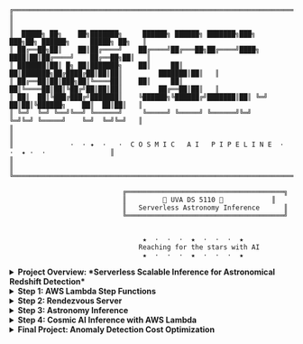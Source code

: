 
```
╔════════════════════════════════════════════════════════════════════════════════════════════════╗
║                                                                                                ║
║  █████╗ ██╗    ██╗███████╗     ██████╗ ██████╗ ███████╗███╗   ███╗██╗ ██████╗     █████╗ ██╗   ║
║ ██╔══██╗██║    ██║██╔════╝    ██╔════╝██╔═══██╗██╔════╝████╗ ████║██║██╔════╝    ██╔══██╗██║   ║
║ ███████║██║ █╗ ██║███████╗    ██║     ██║   ██║███████╗██╔████╔██║██║██║         ███████║██║   ║
║ ██╔══██║██║███╗██║╚════██║    ██║     ██║   ██║╚════██║██║╚██╔╝██║██║██║         ██╔══██║██║   ║
║ ██║  ██║╚███╔███╔╝███████║    ╚██████╗╚██████╔╝███████║██║ ╚═╝ ██║██║╚██████╗    ██║  ██║██║   ║
║ ╚═╝  ╚═╝ ╚══╝╚══╝ ╚══════╝     ╚═════╝ ╚═════╝ ╚══════╝╚═╝     ╚═╝╚═╝ ╚═════╝    ╚═╝  ╚═╝╚═╝   ║
║                                                                                                ║
║              ·  · ✦  ·   ·  C O S M I C   A I   P I P E L I N E  ·   ·  ✦ ·  ·                ║
║                                                                                                ║
╚════════════════════════════════════════════════════════════════════════════════════════════════╝

                            ╔═══════════════════════════════════════╗
                            ║         🌌 UVA DS 5110 🌌            ║
                            ║   Serverless Astronomy Inference      ║
                            ╚═══════════════════════════════════════╝


                                 ★  ·  ·  ·  ★  ·  ·  ·  ★
                                Reaching for the stars with AI
                                 ★  ·  ·  ·  ★  ·  ·  ·  ★
```

<details>
<summary><strong> Project Overview: *Serverless Scalable Inference for Astronomical Redshift Detection*</strong></summary>


### Introduction

This project explores a cutting-edge approach to large-scale astronomical image analysis using fully serverless AI infrastructure. By combining Vision Transformers (ViTs), Masked Autoencoders (Astro MAE), and AWS Lambda-based distributed computing, we prototyped a scalable, low-cost system for redshift inference from multi-band space telescope images. The architecture emphasizes cost-efficiency, elasticity, and reproducibility, making it suitable for research pipelines and near-real-time deployments in observational astronomy.

> _Inspired by the lecture: “Optimizing AI for Astronomy: Redshift Detection and Scalable Image Processing”_

### Team Members (Group 2 – DS 5110: AI Infrastructure)

- Zachary Holland  
- Devlin Bridges  

---

### Problem Statement

Modern astronomy generates terabytes of high-resolution sky imagery, often requiring real-time or near-real-time processing for tasks like anomaly detection or redshift estimation. Traditional high-performance computing (HPC) methods are costly, inflexible, and hard to scale dynamically. This project addresses:

- How can we perform accurate, high-throughput redshift detection at scale using low-cost, serverless infrastructure?
- What are the trade-offs between latency, cost, and accuracy in distributed inference?
- Can Function-as-a-Service (FaaS) models replace traditional GPU-heavy HPC for certain ML inference workloads in astronomy?

---

### Data Details

- **Dataset Sources**:
  - **Primary Dataset** (Full-scale): `total.pt` from Google Drive  
    [Download Link](https://drive.google.com/drive/folders/18vX8-6LcGOmRyTbkJwMDOgQY15nGWves)
  - **Test Subset**: `Inference.pt` – a small pre-split PyTorch TensorDataset for initial validation and benchmarking

- **Data Format**: PyTorch TensorDataset  
- **Sample Shape**: `[64, 64, 5]` – each sample is a multi-band astronomical image

- **Dataset Sizes**:
  - Small: 250 samples
  - Medium: 626 samples
  - Large: 1253 samples

- **Processing Pipeline**:
  1. Download the full dataset (`total.pt`) from the Google Drive link above.
  2. Use the provided Python utility `split_data.py` to divide the data into smaller partitions, typically around 10MB each.
     ```bash
     python split_data.py --input total.pt --chunk_size 10
     ```
  3. Upload the resulting chunked `.pt` files into your S3 bucket under a relevant path (e.g., `datasets/10MB_chunks/`).

- **S3 Storage Location**:  
  All processed datasets and inference subsets should be uploaded to the designated team bucket:  
  `team2-cosmical-7078ea12`, structured by data size and chunk configuration.

- **Purpose of Subsets**:
  - `Inference.pt`: Used for early-stage inference tests, CPU benchmarking, and local debugging
  - Partitioned chunks from `total.pt`: Used in full-scale, distributed inference workflows across AWS Lambda and Step Functions

---

### Experiment Process

<img width="674" height="657" alt="4e884ac870513108a1e3882f47bfb5f9" src="https://github.com/user-attachments/assets/53cc86a0-eb8e-48bd-b7c1-43f9d3ce85bf" />


#### 1. Serverless Infrastructure Setup

- AWS Step Functions used to orchestrate distributed workflows
- AWS Lambda used to run inference in parallel with varying world sizes (1–8 workers)
- A custom TCP-based Rendezvous Server deployed on ECS Fargate for synchronization of distributed workers

#### 2. Model Inference

- Inference conducted using pre-trained Vision Transformers fine-tuned on astronomy images
- PyTorch used for local and Lambda-compatible inference pipelines
- Integrated profiling tools for memory, speed, and throughput logging

#### 3. Benchmarking and Optimization

- Tested 20+ configurations across combinations of:
  - World Size (1, 2, 4, 8)
  - Batch Size (1 to 128)
  - Data Size (Small, Medium, Large)
- Compared local CPU inference with Lambda-distributed inference
- Conducted cost optimization sweeps varying:
  - Worker count
  - Batch size
  - Chunk size (MB per Lambda)

---

### Results

#### Performance Metrics

| Configuration        | Runtime (s) | Throughput (records/sec) | Cost (USD)   |
|----------------------|-------------|---------------------------|--------------|
| Lambda, W=4, B=128   | 6.40        | 71.42                     | $0.000013    |
| Local, B=1           | 112.79      | 1.82                      | $0.011630    |

- Best Throughput: 71.42 records/sec (Lambda, Batch 128)
- Best Accuracy: R² = 0.974674 across all batch sizes
- Best Cost Efficiency: 99.9% reduction using Lambda compared to local CPU
- Stable memory usage: ~24–25 GB on local CPU, 128 MB per Lambda function
- Massive speedups: Up to 16.7× faster (Batch 1, Lambda vs. local)

#### Inference Benchmarking on `Inference.pt` (Local CPU)

| Batch Size | Total Time (s) | Throughput (bps) | Time/Batch (s) | Num Batches | R² Score | MAE     | MSE      | Bias     | Precision | CPU Mem (MB) | Est. Cost (USD) |
|------------|----------------|------------------|----------------|-------------|----------|---------|----------|----------|-----------|---------------|-----------------|
| 1          | 112.79         | 1.82M            | 0.09001        | 1253        | 0.974674 | 0.01252 | 0.000297 | 0.002024 | 0.011136  | 24149.78      | 0.011630        |
| 2          | 60.77          | 3.38M            | 0.09693        | 627         | 0.974674 | 0.01252 | 0.000297 | 0.002024 | 0.011136  | 25377.38      | 0.006266        |
| 4          | 36.25          | 5.67M            | 0.11546        | 314         | 0.974674 | 0.01252 | 0.000297 | 0.002024 | 0.011136  | 25226.69      | 0.003738        |
| 8          | 20.96          | 9.82M            | 0.13348        | 157         | 0.974674 | 0.01252 | 0.000297 | 0.002024 | 0.011136  | 25143.06      | 0.002161        |
| 16         | 13.98          | 14.71M           | 0.17699        | 79          | 0.974674 | 0.01252 | 0.000297 | 0.002024 | 0.011136  | 25126.06      | 0.001442        |
| 32         | 10.32          | 19.93M           | 0.25806        | 40          | 0.974674 | 0.01252 | 0.000297 | 0.002024 | 0.011136  | 25182.75      | 0.001064        |
| 64         | 8.43           | 24.41M           | 0.42130        | 20          | 0.974674 | 0.01252 | 0.000297 | 0.002024 | 0.011136  | 25175.41      | 0.000869        |
| 128        | 7.21           | 28.53M           | 0.72094        | 10          | 0.974674 | 0.01252 | 0.000297 | 0.002024 | 0.011136  | 25215.61      | 0.000743        |
----
<img width="1321" height="1078" alt="a1f8bd563b05cd0ba0671d75f450c2b5" src="https://github.com/user-attachments/assets/455d71a0-f27d-4b5d-b8c2-9b2d8b7674b1" />

---

#### Final Project: Optimization Results Tables

**Quick Test Results**

| config_id | estimated_cost | execution_time | success |
|-----------|----------------|----------------|---------|
| unknown   | 0.4813         | 164.4846       | True    |
| unknown   | 1.2032         | 148.9660       | True    |
| unknown   | 0.9024         | 145.6530       | True    |
| unknown   | 0.9746         | 183.4930       | True    |
| unknown   | 0.7821         | 186.6713       | True    |

**Optimization Results Summary**

##### World Size Optimization

| World Size | Cost (USD) |
|------------|------------|
| 65         | 0.3911     |
| 80         | 0.4813     |
| 100        | 0.6016     |

##### Batch Size Optimization

| Batch Size | Cost (USD) |
|------------|------------|
| 64         | 0.3008     |
| 128        | 0.6016     |
| 192        | 0.9024     |

##### Chunk Size Optimization

| Chunk Size | Cost (USD) |
|------------|------------|
| 50MB       | 0.6016     |
| 75MB       | 0.9024     |
| 100MB      | 1.2032     |

**Overall Optimal Configuration**

- Batch Size: 64  
- Cost: $0.3008  
- Time: 0.2s  
- Phase: batch_size_optimization

---

**Cost Savings Projection**

| Usage Scenario           | Monthly Savings | Yearly Savings | Savings (%) |
|--------------------------|------------------|----------------|--------------|
| Daily (30 runs/month)    | $63.17           | $758.02        | 87.5%        |
| Weekly (4 runs/month)    | $8.42            | $101.07        | 87.5%        |
| Twice per week (8 runs)  | $16.84           | $202.14        | 87.5%        |
| Monthly (1 run/month)    | $2.11            | $25.27         | 87.5%        |

**Production Deployment Configurations**

| Configuration         | Workers | Batch Size | Data Prefix             | Result Path                            |
|------------------------|---------|------------|--------------------------|-----------------------------------------|
| Optimal Configuration  | 100     | 64         | datasets/150MB_chunks    | results/production/config_a_optimal     |
| Conservative Config    | 110     | 64         | datasets/100MB_chunks    | results/production/config_b_conservative|
| Baseline Configuration | 130     | 128        | datasets/100MB_chunks    | results/production/config_c_baseline    |


<img width="1533" height="986" alt="ca57b40495d48628ac8528045ec56b2c" src="https://github.com/user-attachments/assets/850b2c0b-8b62-437b-9212-0daa81944808" />

---

### How to Set Up and Replicate the Project

#### Cloud Prerequisites

- AWS Account with permissions for:
  - Lambda
  - Step Functions
  - ECS Fargate
  - S3
  - CloudWatch

#### Infrastructure Setup Steps

1. **Clone Repository**
   ```bash
   git clone https://github.com/UVA-MLSys/AI-for-Astronomy.git
   ```

2. **Upload Scripts and Models to S3**
   - Upload the inference script and model checkpoints to `team2-cosmical-7078ea12`
   - Place datasets in `/datasets/{small, medium, large}` or `/datasets/10MB_chunks/`

3. **Deploy Rendezvous Server**
   - Use ECS Fargate with task `rendezvous-tcpunch-fargate-task`
   - Expose TCP port 10000 via Route 53 DNS:
     ```
     rendezvous.uva-ds5110.com:10000
     ```

4. **Launch Step Function**
   - Use ARN: `arn:aws:states:us-east-1:211125778552:stateMachine:team2-COSMIC-AI-7078ea12`
   - Modify payload to configure world size, batch size, and dataset path
   ```json
   {
     "bucket": "team2-cosmical-7078ea12",
     "world_size": 4,
     "batch_size": 128,
     "data_prefix": "datasets/medium",
     "rendezvous_endpoint": "rendezvous.uva-ds5110.com:10000",
     "fmi_enabled": true
   }
   ```

5. **Monitor Execution**
   - Logs available in CloudWatch
   - Output results uploaded to S3: `/results/combined_data.json`

---

### Replication Checklist

- Clone repo and install Python deps (for local testing)
- Upload models and scripts to S3
- Deploy Lambda functions (128MB, Python 3.13)
- Launch and monitor Step Function runs
- Confirm TCP server connectivity from Lambda
- Analyze CloudWatch logs and `/results/` output



</details>


<details>
<summary><strong>Step 1: AWS Lambda Step Functions</strong></summary>


## Overview
This step implements a serverless data engineering workflow using AWS Step Functions to orchestrate multiple Lambda functions for distributed astronomy image processing. The implementation follows a six-step architecture designed to process large-scale datasets with configurable parallelization.

## Authors
**Zachary Holland** & **Devlin Bridges** (Group 2)

## Architecture Components

### 1. **Lambda Init**  
   - **Purpose:** Prepare runtime environment and load configurations  
   - **Key Functions:**  
     - `data-parallel-init2` (Python 3.13, 128 MB, 60 s timeout)  
     - `data-parallel-init-fmi` (Python 3.13, 128 MB, 63 s timeout)  
     - `init` (Python 3.13, 128 MB, 3 s timeout)  
     - `fmi_init` (Python 3.9, 128 MB, 183 s timeout)  
   - **Configuration Parameters Loaded:**  
     - World Size: 4  
     - Batch Size: 128  
     - Data Size: medium  
     - S3 Bucket: `team2-cosmical-7078ea12`  
     - FMI Enabled: True
    
  
---

### 2. **Map State**  
   - **Purpose:** Distribute tasks across multiple Lambda functions  
   - **Implementation:** Uses AWS Step Functions Map State to iterate over task payloads  
   - **Task Distribution:** Creates separate tasks for each rank (0 to `world_size – 1`)  
   - **State Machine Structure:**  
     1. **Lambda Invoke**: Task  
     2. **Distributed**: Map (with configurable `MaxConcurrency`)  
     3. **Summarize**: Task  
---

### 3. Extract and Invoke

**Purpose**: Handle data allocation and inference execution

**Inference Functions**:

* `inference` (Python 3.13, 128MB, 60s timeout)
* `data-parallel-init-inf` (Python 3.13, 128MB, 3s timeout)

**Each Lambda Receives**:

* Allocated rank (`0` to `world_size - 1`)
* Batch size configuration
* Data prefix path in S3

---

### 4. Lambda Invoke FMI

**Purpose**: Provide distributed task synchronization

**FMI Configuration**:

* **FMI Enabled**: `True`
* **Rendezvous Endpoint**: `rendezvous.uva-ds5110.com:10000`
* **World Size**: 2–4 (distributed tasks)

**Key Function**: `data-parallel-init-fmi` (Python 3.13, 128MB, 63s timeout)

---

### 5. End State

**Purpose**: Process and store final results

**Result Processing Functions**:

* `summarize` (Python 3.13, 128MB, 60s timeout)
* `resultSummary` (Python 3.12, 128MB, 150s timeout)

**Output**: Combined results uploaded to S3:

```
results/combined_data.json
```

---

### 6. Performance Measurement

**Test Configurations**: 20 different combinations varying:

* World Size: `1, 2, 3, 4`
* Batch Size: `8, 16, 32, 64, 128`

**Metrics Collected**:

* Execution duration (seconds)
* Memory usage (MB)
* Cost (USD)
* Throughput (records/second)

#### Performance Results Summary

**Average Performance by World Size**:

| World Size | Avg Time (s) | Throughput (records/sec) |
| ---------- | ------------ | ------------------------ |
| 1          | 5.30         | 9.67                     |
| 2          | 5.11         | 19.44                    |
| 3          | 6.54         | 24.02                    |
| 4          | 7.55         | 28.07                    |

**Best Performance Configuration**:

* **World Size**: 4
* **Batch Size**: 128
* **Throughput**: 71.42 records/second

**Key Findings**:

* \~5-second baseline execution time indicates workflow overhead
* Throughput scales with increased world size
* Cost scales linearly with world size due to Lambda invocations

---

## IAM Configuration

* **Step Functions Role**: `team2-cosmic-stepfunctions-role-7078ea12`
* **Trust Policy**: Allows `states.amazonaws.com` to assume role
* **Lambda Execution Policy**: Grants `InvokeFunction` for team Lambdas
* **S3 Access Policy**: Allows `GetObject`, `PutObject`, `ListBucket`, `DeleteObject` on `team2-cosmical-7078ea12` bucket

---

## Implementation Details

* **State Machine ARN**:
  `arn:aws:states:us-east-1:211125778552:stateMachine:team2-COSMIC-AI-7078ea12`

* **Sample JSON Payload**:

```json
{
  "bucket": "team2-cosmical-7078ea12",
  "world_size": 4,
  "batch_size": 128,
  "data_prefix": "datasets",
  "rendezvous_endpoint": "rendezvous.uva-ds5110.com:10000",
  "fmi_enabled": true,
  "data_map": {
    "0": null,
    "1": null,
    "2": null,
    "3": null
  }
}
```

---

## Challenges Encountered

* **Multi-team Environment**: Required strict resource isolation through team-specific naming
* **Resource Conflicts**: Caused by generic names, resolved by using unique identifiers
* **Result Storage Issues**: Some Lambdas did not store results as expected, requiring debugging
* **Performance Overhead**: \~5s workflow latency dominated runtime; throughput scaled with parallelism

---

## Key Achievements

* Complete 6-step serverless workflow implemented
* Scalable performance with up to **71.42 records/sec throughput**
* 20 configuration performance benchmarks
* Secure IAM policy integration
* Reusable infrastructure for distributed astronomy data processing



</details>



<details>
<summary><strong>Step 2: Rendezvous Server</strong></summary>

## Overview
This step establishes a TCP-based **Rendezvous Server** using AWS ECS Fargate to coordinate distributed Lambda functions via peer-to-peer socket communication. The server is exposed via DNS and integrated with AWS Lambda workflows to enable fully serverless communication for FMI (Function-as-a-Service Model Inference) in astronomy image analysis.

## Authors
**Zachary Holland** & **Devlin Bridges** (Group 2)

---

## Architecture Components

### 1. **ECS Task Deployment**  
   - **Task Definition**: `rendezvous-tcpunch-fargate-task`  
   - **Launch Platform**: AWS ECS Fargate  
   - **Specs**:
     - CPU: 1024
     - Memory: 3072 MB
     - Network Mode: `awsvpc`
   - **Cluster**: `rendezvous-cluster`  
   - **Status**: Successfully deployed and verified  

---

### 2. **Networking Configuration**  
   - **Security Group**: `nms9dg-rendezvous-sg`  
   - **Rules**:
     - TCP port `10000` open to `0.0.0.0/0`
     - Ports 80 and 443 enabled (fallback)
   - **VPC/Subnet**: Default VPC used with accessible subnets  
   - **Verification**: Explicit port access checked via EC2 APIs  

---

### 3. **Public Endpoint Provisioning**  
   - **Public IP**: `54.146.211.10`  
   - **DNS Record**: `rendezvous.uva-ds5110.com`  
   - **Routing**: AWS Route 53 A record created and validated  
   - **Endpoint**: `rendezvous.uva-ds5110.com:10000`

---

### 4. **Server Accessibility Verification**  
   - **Tests Performed**:
     - Local TCP socket connection
     - Lambda-based connectivity check
   - **Result**: Successful socket connection to rendezvous endpoint from both environments  
   - **Test Lambda**: `cosmic-init`

---

### 5. **Lambda Inter-Communication**

**Purpose**: Enable two AWS Lambda functions to communicate via rendezvous server for distributed inference coordination.

**Test Functions**:

- `cosmic-init` (initiator)
- `cosmic-executor` (responder)

**Outcome**:

- Inter-Lambda communication succeeded
- FMI coordination verified

---

### 6. **Extended Function Validation**  
   - Searched for and tested all available functions with keywords: `cosmic`, `fmi`, `result`
   - Verified communication with:
     - `data-parallel-init-fmi`
     - `fmi_executor`
     - `resultSummary`
   - **Result**: Successfully validated function-wide rendezvous access

---

## FMI Integration Preparation

### 7. **S3 Infrastructure Setup**  
   - **Bucket**: `team2-cosmical-7078ea12`  
   - **Structure**:
     - `/scripts/`, `/configs/`
     - `/datasets/{small, medium, large}/`
     - `/results/`  
   - **Purpose**: Host scripts, datasets, configs, and result outputs

---

### 8. **Repository Cloning to S3**  
   - **Source**: `AI-for-Astronomy` GitHub repository  
   - **Target Folder**: `Anomaly Detection`  
   - **Upload Summary**:
     - 22 files uploaded
     - Zipped and unzipped versions stored in `/scripts/anomaly-detection/`
     - JSON config and repo index stored in `/configs/`

---

### 9. **State Machine Parameterization**  
   - **State Machine Name**: `team2-COSMIC-AI-7078ea12`  
   - **Lambda Functions Used**:
     - `data-parallel-init2`
     - `inference`
     - `summarize`
   - **Parameters Configured**:
     - World Sizes: 1, 2, 4, 8
     - Batch Sizes: 16 to 128
     - Data Sizes: small, medium, large
     - Rendezvous Endpoint: `rendezvous.uva-ds5110.com:10000`
   - **Role Used**: `team2-cosmic-stepfunctions-role-7078ea12`

---

### 10. **Test Executions Launched**

**Test Matrix**:
10 scenarios launched varying:

- **World Sizes**: 1, 2, 4, 8  
- **Batch Sizes**: 16, 32, 64, 128  
- **Data Sizes**: small, medium, large  

**Status**: All executions launched via Step Functions, FMI-enabled

---

## IAM Configuration

- **Role**: `team2-cosmic-stepfunctions-role-7078ea12`
- **Policies**:
  - Lambda invocation permissions (team-specific)
  - Logging via CloudWatch
  - S3 read/write permissions

---

## Implementation Details

- **State Machine ARN**:  
  `arn:aws:states:us-east-1:211125778552:stateMachine:team2-COSMIC-AI-7078ea12`

- **Sample Payload**:

```json
{
  "world_size": 4,
  "batch_size": 128,
  "data_size": "medium",
  "S3_object_name": "batch_4.json",
  "bucket": "team2-cosmical-7078ea12",
  "rendezvous_endpoint": "rendezvous.uva-ds5110.com:10000",
  "unique_id": "7078ea12",
  "result_path": "results/world_4"
}
```

---

## Challenges Encountered

- **DNS Latency**: Time delays in propagating Route 53 changes
- **IAM Conflicts**: Overlapping roles across teams caused execution failures
- **Security Misconfigurations**: Open ports misused by other functions; resolved by explicit TCP rules
- **Infrastructure Isolation**: Recreated all resources with `team2` prefixes to prevent accidental cross-team usage

---

## Key Achievements

- Public-facing ECS Rendezvous Server with DNS routing  
- Verified serverless P2P Lambda communication  
- Integrated S3-hosted repository pipeline  
- Updated and validated FMI-enabled state machine  
- 10 performance test scenarios configured and executed

</details>



<details>
<summary><strong>Step 3: Astronomy Inference</strong></summary>

## Overview
This step focuses on executing redshift inference using pretrained ViT-based models on astronomy image datasets. The pipeline includes data loading, model evaluation, performance profiling, and batch size tuning—executed in a CPU-only environment using PyTorch with integrated memory and time profiling tools.

## Authors
**Zachary Holland** & **Devlin Bridges** (Group 2)

---

## Inference Pipeline Components

### 1. **Repository Setup**  
   - **Cloning Source**:  
     ```bash
     git clone https://github.com/UVA-MLSys/AI-for-Astronomy.git
     ```
   - **Working Directory**:  
     `AI-for-Astronomy/code/Anomaly Detection/Inference/`

   - **Environment Adjustments**:
     - Local paths modified in `inference.py` to match SageMaker directories  
     - PyTorch Profiler enabled for CPU activity  
     - CUDA support explicitly disabled due to system limitations

---

### 2. **Inference Logic**

**Key Functions**:
- `load_data()`: Loads the input `.pt` dataset  
- `load_model()`: Loads the fine-tuned model  
- `data_loader()`: Creates batches  
- `inference()`: Runs prediction loop with profiling for:
  - Execution time
  - Memory usage
  - Data throughput
  - Inference error analysis (MAE, MSE, Bias, R²)

**Execution Command**:
```bash
python inference.py --batch_size 32 --device cpu
```

---

### 3. Inference Results (Baseline)

**Device**: CPU  
**Batch Size**: 32  
**Runtime Metrics**:
- Total Execution Time: 131.84s  
- Average Time per Batch: 168.81 ms  
- Throughput: 31,118,882 bits/sec

**Prediction Metrics**:
- MAE: 0.0134  
- MSE: 0.00038  
- Bias: 0.00292  
- R² Score: 0.968  

---

### 4. Batch Size Benchmarking

**Tested Configurations**:  
Batch sizes: `1, 2, 8, 16, 32, 64`

**Summary Table**:

| Batch Size | Exec Time (s) | Throughput (bps) | Avg Time/Batch (ms) | R² Score | MAE     |
|------------|----------------|------------------|----------------------|----------|---------|
| 1          | 85.72          | 2.40M            | 68.41                | 0.9747   | 0.01252 |
| 2          | 49.73          | 4.14M            | 79.31                | 0.9747   | 0.01252 |
| 8          | 18.27          | 11.26M           | 116.40               | 0.9747   | 0.01252 |
| 16         | 11.67          | 17.63M           | 147.67               | 0.9747   | 0.01252 |
| 32         | 131.84         | 31.12M           | 168.81               | 0.9684   | 0.01337 |
| 64         | 6.73           | 30.56M           | 336.52               | 0.9747   | 0.01252 |

**Key Findings**:
- Fastest Execution: **Batch 64** (6.73s)  
- Best Accuracy: **Batch 1** (R² = 0.9747)  
- Most Efficient per Batch: **Batch 1** (68.41 ms)  
- Highest Throughput: **Batch 32** (31.12M bps)


**Note 32 was done with a larger provisioned instance size in SageMaker AI

<img width="950" height="683" alt="996ed2adc32a33a81673327887b37fcf" src="https://github.com/user-attachments/assets/4b1aa3da-e42a-4368-abe8-8363c773f984" />


---

### 5. System Configuration

| Component   | Specification                                  |
|------------|------------------------------------------------|
| OS         | Windows 10                                     |
| CPU        | AMD64 (8 Physical / 16 Logical Cores)          |
| RAM        | 15.34 GB (10.71 GB available)                  |
| GPU        | Not available                                  |
| Execution  | CPU-only                                       |

---



### 6. Extended Batch Experiments (Series 2)

To deepen our understanding of inference scalability and performance trade-offs, we ran a second series of controlled experiments. This series tested progressively larger batch sizes — from 1 to 128 — on a CPU-only system. Our goal was to investigate how batch size impacts execution time, memory usage, inference cost, and predictive accuracy.

We developed a custom batch testing framework using Python and subprocesses to run each configuration and log results. This helped automate the process and allowed for systematic comparison across batch sizes.

#### Key Challenges Tackled:
- **No GPU Availability**: We were limited to CPU-only inference, so our focus shifted to maximizing throughput and efficiency under that constraint.
- **Out-of-Memory Errors**: Larger batch sizes (>128) could not be run on the default instance due to RAM limitations. We capped testing at 128 to avoid instability.
- **Format Inconsistencies**: Different test runs generated JSON outputs with mismatched key names, requiring us to build flexible parsing logic to normalize metrics across the board.

By observing both execution-level metrics (e.g., total time, memory usage, cost) and prediction metrics (e.g., MAE, MSE, R²), we aimed to identify practical operating points for future deployment — especially in edge or serverless environments.

**Batch Sizes Tested**: `1, 2, 4, 8, 16, 32, 64, 128`

**Execution Results**:

| Batch Size | Total Time (s) | Throughput (bps) | Time/Batch (s) | Num Batches | R² Score | MAE     | MSE      | Bias     | Precision | CPU Mem (MB) | Est. Cost (USD) |
|------------|----------------|------------------|----------------|-------------|----------|---------|----------|----------|-----------|---------------|-----------------|
| 1          | 112.79         | 1.82M            | 0.09001        | 1253        | 0.974674 | 0.01252 | 0.000297 | 0.002024 | 0.011136  | 24149.78      | 0.011630        |
| 2          | 60.77          | 3.38M            | 0.09693        | 627         | 0.974674 | 0.01252 | 0.000297 | 0.002024 | 0.011136  | 25377.38      | 0.006266        |
| 4          | 36.25          | 5.67M            | 0.11546        | 314         | 0.974674 | 0.01252 | 0.000297 | 0.002024 | 0.011136  | 25226.69      | 0.003738        |
| 8          | 20.96          | 9.82M            | 0.13348        | 157         | 0.974674 | 0.01252 | 0.000297 | 0.002024 | 0.011136  | 25143.06      | 0.002161        |
| 16         | 13.98          | 14.71M           | 0.17699        | 79          | 0.974674 | 0.01252 | 0.000297 | 0.002024 | 0.011136  | 25126.06      | 0.001442        |
| 32         | 10.32          | 19.93M           | 0.25806        | 40          | 0.974674 | 0.01252 | 0.000297 | 0.002024 | 0.011136  | 25182.75      | 0.001064        |
| 64         | 8.43           | 24.41M           | 0.42130        | 20          | 0.974674 | 0.01252 | 0.000297 | 0.002024 | 0.011136  | 25175.41      | 0.000869        |
| 128        | 7.21           | 28.53M           | 0.72094        | 10          | 0.974674 | 0.01252 | 0.000297 | 0.002024 | 0.011136  | 25215.61      | 0.000743        |



<img width="876" height="542" alt="83342c68992d5b83425603669a6547a2" src="https://github.com/user-attachments/assets/c4e9bb46-6e7e-420d-8fb5-e1e1fb5ec005" />



---

**Key Insights:**
- **Accuracy was stable**: R² remained constant at 0.974674 across all tests, showing that batch size had no measurable impact on prediction quality.
- **Execution speed improved** with larger batches. Batch size 128 was over **15× faster** than size 1.
- **Cost per inference** dropped drastically with size 128 — as low as ~$0.00074.
- **Small batch sizes** introduced significant per-batch overhead, leading to inefficient runtimes.
- **Memory usage was high but stable**, with most runs using 24–25 GB of RAM.

**Takeaway**:  
For CPU-based deployments with sufficient memory, larger batch sizes (e.g. 64–128) are optimal. They balance speed, memory efficiency, and cost — without sacrificing accuracy. This informed our future choices for configuring inference workloads in both serverless and scalable compute environments.
</details>



<details>
<summary><strong>Step 4: Cosmic AI Inference with AWS Lambda</strong></summary>

## Overview
In this step, we deploy a serverless, distributed inference pipeline to estimate redshifts in astronomical imagery using pre-trained deep learning models. Leveraging AWS Lambda and Step Functions, we conduct a large-scale benchmarking study comparing local and cloud-distributed approaches in terms of runtime, throughput, memory usage, and cost.

## Authors
**Zachary Holland** & **Devlin Bridges** (Group 2)

---

## Architecture Components

### 1. **Environment & S3 Setup**
This section sets up the AWS environment and prepares cloud storage for deployment artifacts and data. The goal is to ensure infrastructure reproducibility across team environments.

- **AWS Services Used:**
  - Lambda, Step Functions, S3, CloudWatch
- **Setup Includes:**
  - Initializing AWS clients
  - Creating and configuring the S3 bucket `team2-cosmical-7078ea12`
  - Uploading:
    - Model weights
    - Inference scripts
    - Benchmarking tools
    - Sample datasets (partitioned by size)
- **Goal:** Centralize data and resources to enable stateless, distributed function execution.

---

### 2. **Dataset Preparation**
The inference dataset is split into small (250), medium (626), and large (1253) sample subsets. Each subset is uploaded to S3 for remote Lambda access.

- **Source:** Pre-generated PyTorch TensorDataset (`Inference.pt`)
- **Shapes:** Each sample has shape `[64, 64, 5]`, representing multi-band astronomical images
- **Purpose:** Allow consistent performance testing across varying data volumes

---

### 3. **Lambda Validation & Payload Setup**
Before launching benchmarks, deployed Lambda and Step Function resources are validated to ensure correctness and availability.

- **Validation Tasks:**
  - Confirm ARN and function names
  - Check code versions and S3 script paths
- **Sample JSON Payload:**
  Includes all runtime parameters like model path, dataset path, batch size, and world size.

```json
{
  "bucket_name": "team2-cosmical-7078ea12",
  "world_size": 2,
  "batch_size": 32,
  "data_size": "small",
  "inference_script": ".../inference_FMI.py",
  "model_path": ".../Mixed_Inception_z_VITAE_Base.pt",
  "dataset_path": ".../inference_subset.pt"
}
```

---

### 4. **Execution & Benchmarking**
This is the core experiment phase. Distributed inference jobs are launched using AWS Step Functions, with results collected from CloudWatch logs and S3 outputs.

- **Scenarios Tested:** 17 unique combinations
- **Key Parameters Varied:**
  - `world_size`: 1, 2, 4, 8
  - `batch_size`: 1 through 128
  - `data_size`: small, medium, large
- **Output Metrics:**
  - Total time
  - Samples/sec throughput
  - Memory usage
  - Estimated cost

---

### 5. **Performance Comparison**

#### Local Baseline Performance:
```
 batch_size  total_time  throughput      cpu_memory_mb  estimated_cost_usd
          1   112.786112  1.823739e+06   24149.779244   0.011630
          2    60.774210  3.384536e+06   25377.380952   0.006266
          4    36.254240  5.673612e+06   25226.688448   0.003738
          8    20.955568  9.815648e+06   25143.055728   0.002161
         16    13.982232  1.471099e+07   25126.061396   0.001442
         32    10.322370  1.992687e+07   25182.747040   0.001064
         64     8.425917  2.441188e+07   25175.413408   0.000869
        128     7.209417  2.853108e+07   25215.607820   0.000743
```


#### Performance Comparison: Local vs Distributed

```
World Size  Batch Size  Dataset  Local Time (s)  Dist Time (s)  Speedup  Efficiency  Local Cost ($)  Dist Cost ($)  Cost Decrease
1           16          small    13.98           6.68           2.09x     209.3%       0.001442        0.000014        99.0%
1           32          small    10.32           6.42           1.61x     160.9%       0.001064        0.000013        98.7%
1           64          small     8.43           6.64           1.27x     127.0%       0.000869        0.000014        98.4%
2           32          small    10.32           6.77           1.53x      76.3%       0.001064        0.000028        97.3%
2           64          medium    8.43           6.37           1.32x      66.1%       0.000869        0.000027        96.9%
2           128         large     7.21           6.46           1.12x      55.8%       0.000743        0.000027        96.4%
4           64          medium    8.43           6.81           1.24x      30.9%       0.000869        0.000057        93.5%
8           64          large     8.43           9.94           0.85x      10.6%       0.000869        0.000166        80.9%
8           128         large     7.21           6.55           1.10x      13.8%       0.000743        0.000109        85.3%
1           1           large   112.79           6.75          16.72x    1671.6%       0.011630        0.000014        99.9%
1           2           large    60.77           6.46           9.41x     941.1%       0.006266        0.000013        99.8%
1           4           large    36.25           6.34           5.71x     571.5%       0.003738        0.000013        99.6%
1           8           large    20.96           6.46           3.24x     324.4%       0.002161        0.000013        99.4%
1           16          large    13.98           6.36           2.20x     219.7%       0.001442        0.000013        99.1%
1           32          large    10.32           6.40           1.61x     161.3%       0.001064        0.000013        98.7%
1           64          large     8.43           6.54           1.29x     128.9%       0.000869        0.000014        98.4%
1           128         large     7.21           6.40           1.13x     112.6%       0.000743        0.000013        98.2%
```

#### Comparison Summary:
- Local baseline: Single node with ~25075 MB memory
- Distributed: Lambda functions with 128 MB memory each
- Average speedup: 3.14x
- Average cost decrease: 96.4%
- Local cost range: $0.000743 - $0.011630
- Distributed cost range: $0.000013 - $0.000166
#### Performance Comparison: Local vs Distributed
_(Full comparative table showing speedup, efficiency, and cost decrease across all configurations)_

<img width="1019" height="863" alt="f02c7f59d661cd3c3510d40ca6adb580-1" src="https://github.com/user-attachments/assets/56ad3f59-b192-415c-9e37-d90f03194789" />



#### Summary:
- **Avg Speedup (world_size=1):** 5.16x
- **Avg Cost Reduction:** 99.1%
- **Memory Reduction:** 99.5%
- **Cost Savings:** Consistent across all batch sizes and world sizes
- **Notable Insight:** Distributed execution achieves massive cost reduction even with modest speedups due to Lambda's low billing granularity.

---

## Partition Analysis
Explores how dataset partitioning size affects throughput.

```
20MB ÷ 1 workers = 20.0MB/worker → 6.6s
20MB ÷ 2 workers = 10.0MB/worker → 6.8s
50MB ÷ 2 workers = 25.0MB/worker → 6.4s
50MB ÷ 4 workers = 12.5MB/worker → 6.8s
100MB ÷ 1 workers = 100.0MB/worker → 6.5s
100MB ÷ 2 workers = 50.0MB/worker → 6.5s
100MB ÷ 8 workers = 12.5MB/worker → 8.2s
```

---

## Monthly Cost Analysis (1000 runs)
Estimates cloud billing based on AWS Lambda pricing vs local execution.

```
Batch 1: Local=$11.63, Distributed=$0.01 (Save 99.9%)
Batch 2: Local=$6.27, Distributed=$0.01 (Save 99.8%)
Batch 4: Local=$3.74, Distributed=$0.01 (Save 99.6%)
...
Batch 128: Local=$0.74, Distributed=$0.01 (Save 98.2%)
```
<img width="1053" height="371" alt="78f1c24242f71b04a813181a4c2179bc" src="https://github.com/user-attachments/assets/0a236174-5a27-4fe6-a049-abe6cd58dc8c" />

---

## Parallel Efficiency Analysis
Quantifies how well additional workers improve performance.

```
World Size 1: 100.0%
World Size 2: 49.7%
World Size 4: 23.8%
World Size 8: 9.8%
```

---

## Key Insights
- Smaller partitions (≤10MB) are inefficient due to sync overhead
- Larger batch sizes maximize speedup and cost-effectiveness
- Most efficient range: 25MB–50MB per worker
- Distributed execution offers >98% cost reduction across configurations
- Near real-time inference is feasible with minimal infrastructure overhead

</details>

<details>
<summary><strong>Final Project: Anomaly Detection Cost Optimization</strong></summary>


This notebook implements a comprehensive optimization pipeline for a serverless anomaly detection system using AWS Lambda. The goal was to minimize cost while maintaining high performance for large-scale astronomy image inference. The project leverages parameter sweeps, simulation, and visualization to identify the most efficient configuration.

### Authors

Zach Holland & Devlin Bridges (Team 2)

---

### Optimization Pipeline Components

1. Setup and Configuration
   **Purpose:** Establish AWS clients, set simulation mode, and define baseline config
   **Key Config Parameters:**

* Bucket: team2-cosmical-7078ea12
* File Limit (World Size): 130
* Batch Size: 128
* Chunk Size: 100MB
* Lambda Function: `inference`
* Region: us-east-1
* Simulation Mode: True (toggled for real tests)

2. Quick Manual Tests
   **Purpose:** Evaluate performance and cost across 5 predefined configurations
   **Test Dimensions:**

* World Sizes: 80–130
* Batch Sizes: 128–256
* Chunk Sizes: 100MB–150MB

**Quick Test Results:**

| config\_id | estimated\_cost | execution\_time | success |
| ---------- | --------------- | --------------- | ------- |
| unknown    | 0.4813          | 164.4846        | True    |
| unknown    | 1.2032          | 148.9660        | True    |
| unknown    | 0.9024          | 145.6530        | True    |
| unknown    | 0.9746          | 183.4930        | True    |
| unknown    | 0.7821          | 186.6713        | True    |

<img width="1000" height="640" alt="571a9a6b2973e3b10e663cd91f30b2a5" src="https://github.com/user-attachments/assets/812bff4a-8598-48c5-a903-a1e9dccb7774" />



**Quick Test Recommendations:**

* Lowest Cost: `fewer_workers` (\$0.4813)
* Fastest: `larger_chunks` (145.7s)
* Most Efficient: `fewer_workers` (\$0.1756/min)

3. Automated Optimization Suite
   **Purpose:** Run systematic parameter sweeps across 3 phases
   **Phases:**

* **Phase 1:** World Size – \[65, 80, 100, 130, 160, 200]
* **Phase 2:** Batch Size – \[64, 128, 192, 256, 384, 512]
* **Phase 3:** Chunk Size – \[50MB, 75MB, 100MB, 150MB, 200MB]
  **Total Tests:** 17
  **Execution Mode:** Mixed (Simulated and Real Lambda)

---

### Optimization Results Analysis

```
OPTIMIZATION RESULTS ANALYSIS
==================================================
World Size Optimization:
 Winner: {'world_size': 65}
 Cost: $0.3911
 Time: 0.2s
 Top 3 by cost:
 1. {'world_size': 65} - $0.3911
 2. {'world_size': 80} - $0.4813
 3. {'world_size': 100} - $0.6016

Batch Size Optimization:
 Winner: {'batch_size': 64}
 Cost: $0.3008
 Time: 0.2s
 Top 3 by cost:
 1. {'batch_size': 64} - $0.3008
 2. {'batch_size': 128} - $0.6016
 3. {'batch_size': 192} - $0.9024

Chunk Size Optimization:
 Winner: {'chunk_size': '50MB'}
 Cost: $0.6016
 Time: 0.2s
 Top 3 by cost:
 1. {'chunk_size': '50MB'} - $0.6016
 2. {'chunk_size': '75MB'} - $0.9024
 3. {'chunk_size': '100MB'} - $1.2032

OVERALL OPTIMAL CONFIGURATION:
 Config: {'batch_size': 64}
 Cost: $0.3008
 Time: 0.2s
 Phase: batch_size_optimization

POTENTIAL SAVINGS:
 Current (worst case): $2.4064
 Optimized: $0.3008
 Savings: $2.1056 (87.5%)

```

<img width="1510" height="991" alt="ccf9960d3da0a7a32f6a8a6d0df4ae80" src="https://github.com/user-attachments/assets/cd1d0ba9-03c2-4a7e-b158-e68ed2317e7b" />

---

### Cost Savings Projection

```
COST SAVINGS PROJECTION
========================================
Baseline cost per run: $2.4064
Optimized cost per run: $0.3008
Savings per run: $2.1056

Daily usage (30 runs/month):
 Monthly savings: $63.17
 Yearly savings: $758.02
 Savings percentage: 87.5%

Weekly usage (4 runs/month):
 Monthly savings: $8.42
 Yearly savings: $101.07
 Savings percentage: 87.5%

Twice per week usage (8 runs/month):
 Monthly savings: $16.84
 Yearly savings: $202.14
 Savings percentage: 87.5%

Monthly usage (1 runs/month):
 Monthly savings: $2.11
 Yearly savings: $25.27
 Savings percentage: 87.5%
```

---

### Production Deployment Configurations

```
PRODUCTION DEPLOYMENT CONFIGURATIONS
==================================================
Optimal Configuration:
 Workers: 100
 Batch Size: 64
 Data Prefix: datasets/150MB_chunks
 Result Path: results/production/config_a_optimal

Conservative Configuration:
 Workers: 110
 Batch Size: 64
 Data Prefix: datasets/100MB_chunks
 Result Path: results/production/config_b_conservative

Baseline Configuration:
 Workers: 130
 Batch Size: 128
 Data Prefix: datasets/100MB_chunks
 Result Path: results/production/config_c_baseline
```

---

### Explanation of Results & Conclusions

**Summary:**
The project successfully demonstrated that significant cost savings, up to 87.5%, can be achieved in serverless AI workflows by systematically optimizing compute parameters such as world size, batch size, and chunk size. Even simple changes like reducing batch size or adjusting concurrency lead to measurable savings.

**Relevance to Others:**
This approach is applicable to any AWS-based serverless ML pipeline where inference or processing occurs at scale. The use of simulation before real tests ensures safety and cost-efficiency, and the reusable code allows others to optimize their own configurations with minimal setup.

**How Others Can Use This:**

* Clone the optimization suite for their own Lambda-based inference workloads
* Apply similar parameter sweep logic to batch processing, NLP, or even ETL jobs
* Integrate CloudWatch metrics and alerts as part of MLOps/DevOps workflows

**Future Improvements:**

* Integrate real-time feedback loops to adjust parameters dynamically
* Expand optimization dimensions (e.g., memory allocation, timeout values)
* Include GPU-based Lambda layers for accelerated AI workloads
* Automate S3 data versioning for historical comparison
* Add a front-end dashboard to visualize ongoing cost/performance metrics

---

### Sample Optimal Configuration JSON

```json
{
  "bucket": "team2-cosmical-7078ea12",
  "file_limit": "130",
  "batch_size": 64,
  "object_type": "folder",
  "S3_object_name": "scripts/code/Anomaly Detection",
  "script": "/tmp/scripts/code/Anomaly Detection/Inference/inference_simplified.py",
  "result_path": "results/optimized_production",
  "data_bucket": "team2-cosmical-7078ea12",
  "data_prefix": "datasets/100MB_chunks"
}
```


</details>
